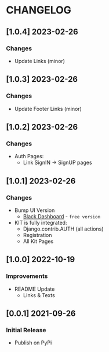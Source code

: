 # CHANGELOG


## [1.0.4] 2023-02-26
### Changes

- Update Links (minor)

## [1.0.3] 2023-02-26
### Changes

- Update Footer Links (minor)

## [1.0.2] 2023-02-26
### Changes

- Auth Pages: 
  - Link SignIN -> SignUP pages

## [1.0.1] 2023-02-26
### Changes

- Bump UI Version
  - [Black Dashboard](https://www.creative-tim.com/product/black-dashboard?AFFILIATE=128200) - `free version`
- KIT is fully integrated:
  - Django.contrib.AUTH (all actions)
  - Registration
  - All Kit Pages

## [1.0.0] 2022-10-19
### Improvements

- README Update
  - Links & Texts 

## [0.0.1] 2021-09-26
### Initial Release

- Publish on PyPi
